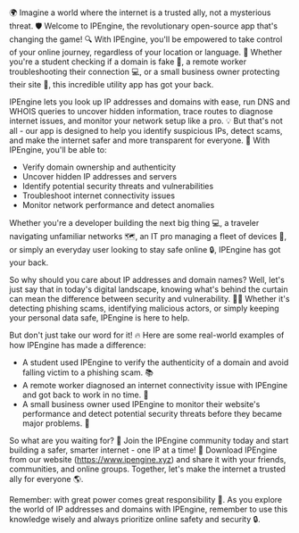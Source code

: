 🌍 Imagine a world where the internet is a trusted ally, not a mysterious threat. 🛡️ Welcome to IPEngine, the revolutionary open-source app that's changing the game! 🔍 With IPEngine, you'll be empowered to take control of your online journey, regardless of your location or language. 📡 Whether you're a student checking if a domain is fake 👀, a remote worker troubleshooting their connection 💻, or a small business owner protecting their site 🏢, this incredible utility app has got your back.

IPEngine lets you look up IP addresses and domains with ease, run DNS and WHOIS queries to uncover hidden information, trace routes to diagnose internet issues, and monitor your network setup like a pro. 💡 But that's not all - our app is designed to help you identify suspicious IPs, detect scams, and make the internet safer and more transparent for everyone. 🚀 With IPEngine, you'll be able to:

* Verify domain ownership and authenticity
* Uncover hidden IP addresses and servers
* Identify potential security threats and vulnerabilities
* Troubleshoot internet connectivity issues
* Monitor network performance and detect anomalies

Whether you're a developer building the next big thing 💻, a traveler navigating unfamiliar networks 🗺️, an IT pro managing a fleet of devices 👥, or simply an everyday user looking to stay safe online 🔒, IPEngine has got your back.

So why should you care about IP addresses and domain names? Well, let's just say that in today's digital landscape, knowing what's behind the curtain can mean the difference between security and vulnerability. 🕵️‍♀️ Whether it's detecting phishing scams, identifying malicious actors, or simply keeping your personal data safe, IPEngine is here to help.

But don't just take our word for it! 🔥 Here are some real-world examples of how IPEngine has made a difference:

* A student used IPEngine to verify the authenticity of a domain and avoid falling victim to a phishing scam. 📚
* A remote worker diagnosed an internet connectivity issue with IPEngine and got back to work in no time. 💪
* A small business owner used IPEngine to monitor their website's performance and detect potential security threats before they became major problems. 💼

So what are you waiting for? 🤔 Join the IPEngine community today and start building a safer, smarter internet - one IP at a time! 🔗 Download IPEngine from our website (https://www.ipengine.xyz) and share it with your friends, communities, and online groups. Together, let's make the internet a trusted ally for everyone 🌎.

Remember: with great power comes great responsibility 💪. As you explore the world of IP addresses and domains with IPEngine, remember to use this knowledge wisely and always prioritize online safety and security 🔒.